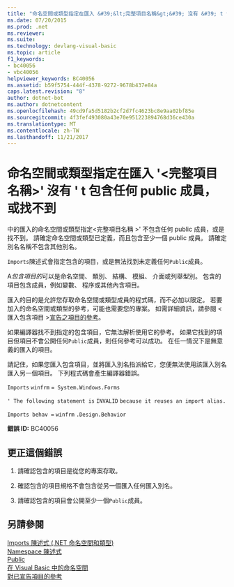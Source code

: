 ```yaml
---
title: "命名空間或類型指定在匯入 &#39;&lt;完整項目名稱&gt;&#39; 沒有 &#39; t 包含任何 public 成員，或找不到"
ms.date: 07/20/2015
ms.prod: .net
ms.reviewer: 
ms.suite: 
ms.technology: devlang-visual-basic
ms.topic: article
f1_keywords:
- bc40056
- vbc40056
helpviewer_keywords: BC40056
ms.assetid: b59f5754-444f-4378-9272-9678b437e84a
caps.latest.revision: "8"
author: dotnet-bot
ms.author: dotnetcontent
ms.openlocfilehash: 49cd9fa5d5182b2cf2d7fc4623bc8e9aa02bf85e
ms.sourcegitcommit: 4f3fef493080a43e70e951223894768d36ce430a
ms.translationtype: MT
ms.contentlocale: zh-TW
ms.lasthandoff: 11/21/2017
---
```

# <a name="namespace-or-type-specified-in-the-imports-39ltqualifiedelementnamegt39-doesn39t-contain-any-public-member-or-cannot-be-found"></a>命名空間或類型指定在匯入 &#39;&lt;完整項目名稱&gt;&#39; 沒有 &#39; t 包含任何 public 成員，或找不到
中的匯入的命名空間或類型指定\<完整項目名稱 >' 不包含任何 public 成員，或是找不到。 請確定命名空間或類型已定義，而且包含至少一個 public 成員。 請確定別名名稱不包含其他別名。  
  
 `Imports`陳述式會指定包含的項目，或是無法找到未定義任何`Public`成員。  
  
 A*包含項目的*可以是命名空間、 類別、 結構、 模組、 介面或列舉型別。 包含的項目包含成員，例如變數、 程序或其他內含項目。  
  
 匯入的目的是允許您存取命名空間或類型成員的程式碼，而不必加以限定。 若要加入的命名空間或類型的參考，可能也需要您的專案。 如需詳細資訊，請參閱 < 匯入包含項目 >[宣告之項目的參考](../../../visual-basic/programming-guide/language-features/declared-elements/references-to-declared-elements.md)。  
  
 如果編譯器找不到指定的包含項目，它無法解析使用它的參考。 如果它找到的項目但項目不會公開任何`Public`成員，則任何參考可以成功。 在任一情況下是無意義的匯入的項目。  
  
 請記住，如果您匯入包含項目，並將匯入別名指派給它，您便無法使用該匯入別名匯入另一個項目。 下列程式碼會產生編譯器錯誤。  
  
 `Imports`   `winfrm`   `= System.Windows.Forms`  
  
 `' The following statement is`   `INVALID`   `because it reuses an import alias.`  
  
 `Imports behav =`   `winfrm`  `.Design.Behavior`  
  
 **錯誤 ID:** BC40056  
  
## <a name="to-correct-this-error"></a>更正這個錯誤  
  
1.  請確認包含的項目是從您的專案存取。  
  
2.  確認包含的項目規格不會包含從另一個匯入任何匯入別名。  
  
3.  請確認包含的項目會公開至少一個`Public`成員。  
  
## <a name="see-also"></a>另請參閱  
 [Imports 陳述式 (.NET 命名空間和類型)](../../../visual-basic/language-reference/statements/imports-statement-net-namespace-and-type.md)  
 [Namespace 陳述式](../../../visual-basic/language-reference/statements/namespace-statement.md)  
 [Public](../../../visual-basic/language-reference/modifiers/public.md)  
 [在 Visual Basic 中的命名空間](../../../visual-basic/programming-guide/program-structure/namespaces.md)  
 [對已宣告項目的參考](../../../visual-basic/programming-guide/language-features/declared-elements/references-to-declared-elements.md)
